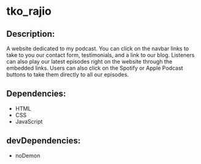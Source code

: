 # tko_rajio

## Description:
 A website dedicated to my podcast. You can click on the navbar links to take to you our contact form, testimonials, and a link to our blog. Listeners can also play our latest episodes right on the website through the embedded links. Users can also click on the Spotify or Apple Podcast buttons to take them directly to all our episodes.
 
 
## Dependencies:
- HTML
- CSS
- JavaScript
 
 ## devDependencies:
 - noDemon
